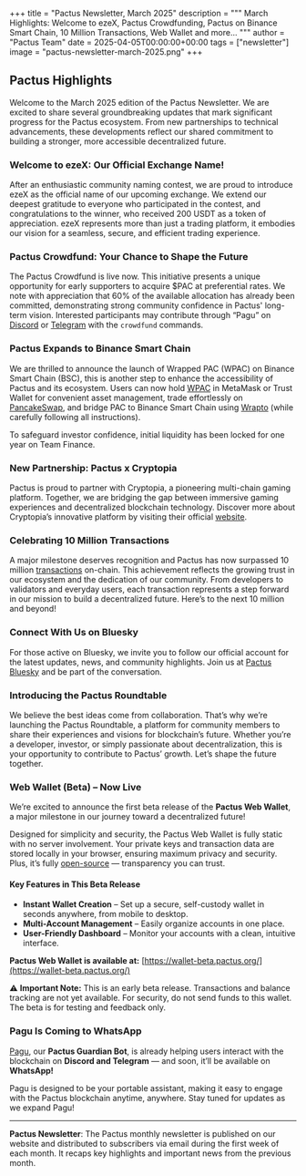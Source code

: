+++
title = "Pactus Newsletter, March 2025"
description = """
March Highlights: Welcome to ezeX, Pactus Crowdfunding, Pactus on Binance Smart Chain,
10 Million Transactions, Web Wallet and more...
"""
author = "Pactus Team"
date = 2025-04-05T00:00:00+00:00
tags = ["newsletter"]
image = "pactus-newsletter-march-2025.png"
+++

## Pactus Highlights

Welcome to the March 2025 edition of the Pactus Newsletter.
We are excited to share several groundbreaking updates that mark significant progress for the Pactus ecosystem.
From new partnerships to technical advancements,
these developments reflect our shared commitment to building a stronger, more accessible decentralized future.

### Welcome to ezeX: Our Official Exchange Name!

After an enthusiastic community naming contest, we are proud to
introduce ezeX as the official name of our upcoming exchange.
We extend our deepest gratitude to everyone who participated in the contest,
and congratulations to the winner, who received 200 USDT as a token of appreciation.
ezeX represents more than just a trading platform, it embodies our vision for a
seamless, secure, and efficient trading experience.

### Pactus Crowdfund: Your Chance to Shape the Future

The Pactus Crowdfund is live now.
This initiative presents a unique opportunity for early supporters to acquire $PAC at preferential rates.
We note with appreciation that 60% of the available allocation has already been committed,
demonstrating strong community confidence in Pactus' long-term vision.
Interested participants may contribute through “Pagu”
on [Discord](http://discord.gg/pactus) or
[Telegram](https://t.me/pactus_pagu_bot) with the `crowdfund` commands.

### Pactus Expands to Binance Smart Chain

We are thrilled to announce the launch of Wrapped PAC (WPAC) on Binance Smart Chain (BSC),
this is another step to enhance the accessibility of Pactus and its ecosystem.
Users can now hold [WPAC](https://bscscan.com/token/0x10004a9A742ec135c686C9aCed00FA3C93D66866)
in MetaMask or Trust Wallet for convenient asset management, trade effortlessly on
[PancakeSwap](https://pancakeswap.finance/),
and bridge PAC to Binance Smart Chain using
[Wrapto](https://wrapto.app/) (while carefully following all instructions).

To safeguard investor confidence, initial liquidity has been locked for one year on Team Finance.

### New Partnership: Pactus x Cryptopia

Pactus is proud to partner with Cryptopia, a pioneering multi-chain gaming platform.
Together, we are bridging the gap between immersive gaming experiences and decentralized blockchain technology.
Discover more about Cryptopia’s innovative platform by visiting their official [website](https://cryptopia.network/).

### Celebrating 10 Million Transactions

A major milestone deserves recognition and Pactus has now surpassed
10 million [transactions](https://pacviewer.com/transactions) on-chain.
This achievement reflects the growing trust in our ecosystem and the dedication of our community.
From developers to validators and everyday users, each transaction represents a
step forward in our mission to build a decentralized future. Here’s to the next 10 million and beyond!

### Connect With Us on Bluesky

For those active on Bluesky, we invite you to follow our official account for the
latest updates, news, and community highlights.
Join us at [Pactus Bluesky](https://bsky.app/profile/pactuschain.bsky.social) and be part of the conversation.

### Introducing the Pactus Roundtable

We believe the best ideas come from collaboration.
That’s why we’re launching the Pactus Roundtable, a platform for community members to
share their experiences and visions for blockchain’s future.
Whether you’re a developer, investor, or simply passionate about decentralization,
this is your opportunity to contribute to Pactus’ growth. Let’s shape the future together.

### Web Wallet (Beta) – Now Live

We’re excited to announce the first beta release of the **Pactus Web Wallet**,
a major milestone in our journey toward a decentralized future!

Designed for simplicity and security, the Pactus Web Wallet is fully static with no server involvement.
Your private keys and transaction data are stored locally in your browser,
ensuring maximum privacy and security. Plus, it’s fully [open-source](https://github.com/pactus-project/pactus-wallet)
— transparency you can trust.

#### Key Features in This Beta Release

- **Instant Wallet Creation** – Set up a secure, self-custody wallet in seconds anywhere, from mobile to desktop.
- **Multi-Account Management** – Easily organize accounts in one place.
- **User-Friendly Dashboard** – Monitor your accounts with a clean, intuitive interface.

**Pactus Web Wallet is available at:**
[https://wallet-beta.pactus.org/](https://wallet-beta.pactus.org/)

⚠️ **Important Note:** This is an early beta release. Transactions and balance tracking are not yet available.
For security, do not send funds to this wallet. The beta is for testing and feedback only.

### Pagu Is Coming to WhatsApp

[Pagu](https://github.com/pagu-project/pagu),
our **Pactus Guardian Bot**, is already helping users interact with the blockchain on **Discord and Telegram** —
and soon, it’ll be available on **WhatsApp!**

Pagu is designed to be your portable assistant, making it easy to engage with the Pactus blockchain anytime, anywhere.
Stay tuned for updates as we expand Pagu!

---

**Pactus Newsletter**: The Pactus monthly newsletter is published on our website and
distributed to subscribers via email during the first week of each month.
It recaps key highlights and important news from the previous month.
